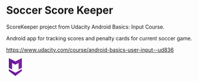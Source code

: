 # Soccer Score Keeper

ScoreKeeper project from Udacity Android Basics: Input Course.

Android app for tracking scores and penalty cards for current soccer game.

https://www.udacity.com/course/android-basics-user-input--ud836

![alt text](https://github.com/adam-p/markdown-here/raw/master/src/common/images/icon48.png "Screenshot 1")

